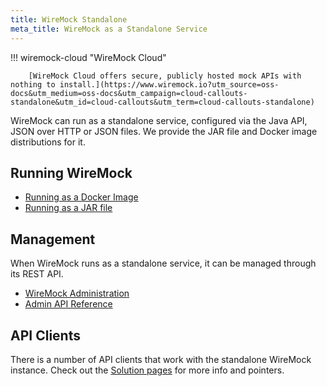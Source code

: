 ```yaml
---
title: WireMock Standalone
meta_title: WireMock as a Standalone Service
---
```




!!! wiremock-cloud "WireMock Cloud"

        [WireMock Cloud offers secure, publicly hosted mock APIs with nothing to install.](https://www.wiremock.io?utm_source=oss-docs&utm_medium=oss-docs&utm_campaign=cloud-callouts-standalone&utm_id=cloud-callouts&utm_term=cloud-callouts-standalone)


WireMock can run as a standalone service,
configured via the Java API, JSON over HTTP or JSON files.
We provide the JAR file and Docker image distributions for it.

## Running WireMock

- [Running as a Docker Image](../docker)
- [Running as a JAR file](./java-jar)

## Management

When WireMock runs as a standalone service, it can be managed through its REST API.

- [WireMock Administration](./administration)
- [Admin API Reference](./admin-api-reference/)

## API Clients

There is a number of API clients that work with the standalone WireMock instance.
Check out the [Solution pages](../../docs) for more info and pointers.

